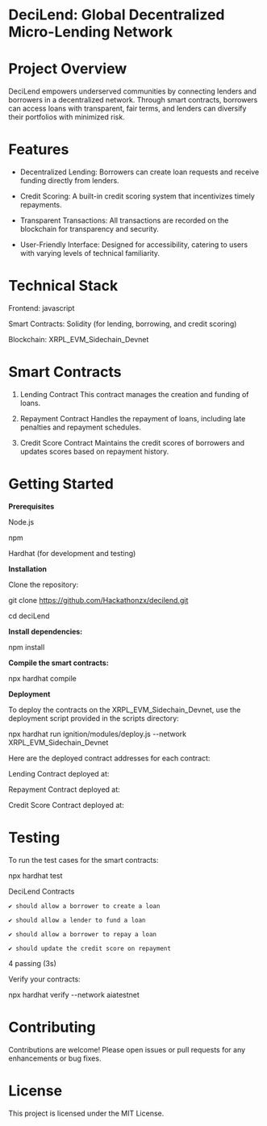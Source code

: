 # DeciLend: Global Decentralized Micro-Lending Network

# Project Overview

DeciLend empowers underserved communities by connecting lenders and borrowers in a decentralized network. Through smart contracts, borrowers can access loans with transparent, fair terms, and lenders can diversify their portfolios with minimized risk.

# Features

- Decentralized Lending: Borrowers can create loan requests and receive funding directly from lenders.

- Credit Scoring: A built-in credit scoring system that incentivizes timely repayments.

- Transparent Transactions: All transactions are recorded on the blockchain for transparency and security.

- User-Friendly Interface: Designed for accessibility, catering to users with varying levels of technical familiarity.

# Technical Stack

Frontend: javascript

Smart Contracts: Solidity (for lending, borrowing, and credit scoring)

Blockchain: XRPL_EVM_Sidechain_Devnet

# Smart Contracts

1. Lending Contract
This contract manages the creation and funding of loans.

2. Repayment Contract
Handles the repayment of loans, including late penalties and repayment schedules.

3. Credit Score Contract
Maintains the credit scores of borrowers and updates scores based on repayment history.

# Getting Started

**Prerequisites**

Node.js

npm

Hardhat (for development and testing)

**Installation**

Clone the repository:

git clone https://github.com/Hackathonzx/decilend.git

cd deciLend

**Install dependencies:**

npm install

**Compile the smart contracts:**

npx hardhat compile

**Deployment**

To deploy the contracts on the XRPL_EVM_Sidechain_Devnet, use the deployment script provided in the scripts directory:

npx hardhat run ignition/modules/deploy.js --network XRPL_EVM_Sidechain_Devnet

Here are the deployed contract addresses for each contract:

Lending Contract deployed at: 

Repayment Contract deployed at: 

Credit Score Contract deployed at: 



# Testing

To run the test cases for the smart contracts:

npx hardhat test

  DeciLend Contracts

    ✔ should allow a borrower to create a loan

    ✔ should allow a lender to fund a loan

    ✔ should allow a borrower to repay a loan

    ✔ should update the credit score on repayment


  4 passing (3s)

  Verify your contracts:

npx hardhat verify --network aiatestnet <contract-address>

# Contributing

Contributions are welcome! Please open issues or pull requests for any enhancements or bug fixes.

# License

This project is licensed under the MIT License.